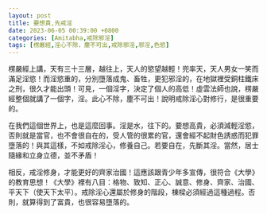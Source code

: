 ```yaml
---
layout: post
title: 要想貴,先戒淫
date: 2023-06-05 00:39:00 +0800
categories: [Amitabha,戒除邪淫]
tags: [楞嚴經,淫心不除，塵不可出,戒除邪淫,邪淫,色慾]
---
```


楞嚴經上講，天有三十三層，越往上，天人的慾望越輕！兜率天，天人男女一笑而滿足淫慾！而淫慾重的，分別墮落成鬼、畜牲，更犯邪淫的，在地獄裡受銅柱鐵床之刑，很久才能出頭！可見，一個淫字，決定了個人的高低！虛雲法師也說，楞嚴經整個就講了一個字，淫。此心不除，塵不可出！說明戒除淫心對修行，是很重要的。        

在我們這個世界上，也是這麼回事。淫是水，往下的。要想高貴，必須減輕淫慾，否則就是當官，也不會很自在的，受人管的很累的官，還會經不起財色誘惑而犯罪墮落的！與其這樣，不如戒除淫心，修養自己。若要自在，先斷其淫。當然，居士隨緣和立身立德，並不矛盾！      

相反，戒淫修身，才能更好的齊家治國！這應該跟青少年多宣傳，很符合《大學》的教育思想！《大學》裡有八目：格物、致知、正心、誠意、修身、齊家、治國、平天下（使天下太平）。戒除淫心還屬於修身的階段，棟樑必須經過這種過程。否則，就算得到了富貴，也很容易墮落的。
